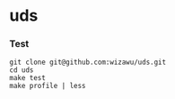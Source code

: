 # uds

### Test

```
git clone git@github.com:wizawu/uds.git
cd uds
make test
make profile | less
```
